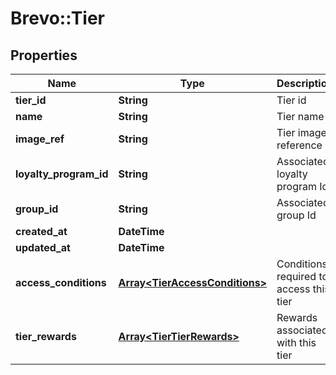 # Brevo::Tier

## Properties
Name | Type | Description | Notes
------------ | ------------- | ------------- | -------------
**tier_id** | **String** | Tier id | [optional] 
**name** | **String** | Tier name | [optional] 
**image_ref** | **String** | Tier image reference | [optional] 
**loyalty_program_id** | **String** | Associated loyalty program Id | [optional] 
**group_id** | **String** | Associated group Id | [optional] 
**created_at** | **DateTime** |  | [optional] 
**updated_at** | **DateTime** |  | [optional] 
**access_conditions** | [**Array&lt;TierAccessConditions&gt;**](TierAccessConditions.md) | Conditions required to access this tier | [optional] 
**tier_rewards** | [**Array&lt;TierTierRewards&gt;**](TierTierRewards.md) | Rewards associated with this tier | [optional] 


